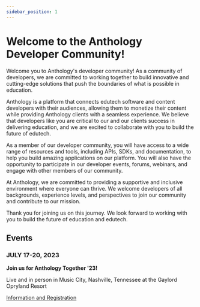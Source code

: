 ```yaml
---
sidebar_position: 1
---
```


<VersioningTracker frontMatter={frontMatter}/>

# Welcome to the Anthology Developer Community!

Welcome you to Anthology's developer community! As a community of developers, we are committed to working together to build innovative and cutting-edge solutions that push the boundaries of what is possible in education.

Anthology is a platform that connects edutech software and content developers with their audiences, allowing them to monetize their content while providing Anthology clients with a seamless experience. We believe that developers like you are critical to our and our clients success in delivering education, and we are excited to collaborate with you to build the future of edutech.

As a member of our developer community, you will have access to a wide range of resources and tools, including APIs, SDKs, and documentation, to help you build amazing applications on our platform. You will also have the opportunity to participate in our developer events, forums, webinars, and engage with other members of our community.

At Anthology, we are committed to providing a supportive and inclusive environment where everyone can thrive. We welcome developers of all backgrounds, experience levels, and perspectives to join our community and contribute to our mission.

Thank you for joining us on this journey. We look forward to working with you to build the future of education and edutech.

## Events

### JULY 17-20, 2023

**Join us for Anthology Together '23!**

Live and in person in Music City, Nashville, Tennessee at the Gaylord Opryland Resort

[Information and Registration](https://www2.anthology.com/together)

<AuthorBox frontMatter={frontMatter}/>
